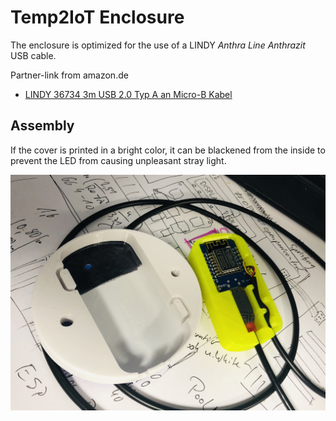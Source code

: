 # Temp2IoT Enclosure

The enclosure is optimized for the use of a LINDY *Anthra Line Anthrazit* USB cable.


Partner-link from amazon.de
* [LINDY 36734 3m USB 2.0 Typ A an Micro-B Kabel](https://amzn.to/2YbEmhI)


## Assembly

If the cover is printed in a bright color, it can be blackened from the inside to prevent the LED from causing unpleasant stray light.

![Printed enclosure parts](../temp2iot_logo_case_open.jpg)